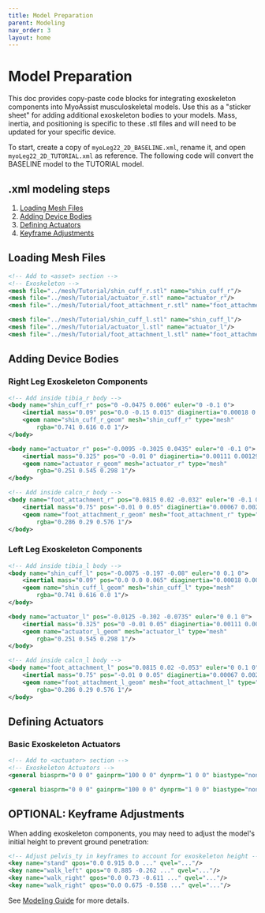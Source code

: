 ```yaml
---
title: Model Preparation
parent: Modeling
nav_order: 3
layout: home
---
```


# Model Preparation

This doc provides copy-paste code blocks for integrating exoskeleton components into MyoAssist musculoskeletal models. Use this as a "sticker sheet" for adding additional exoskeleton bodies to your models. Mass, inertia, and positioning is specific to these .stl files and will need to be updated for your specific device.

To start, create a copy of `myoLeg22_2D_BASELINE.xml`, rename it, and open `myoLeg22_2D_TUTORIAL.xml` as reference. The following code will convert the BASELINE model to the TUTORIAL model.

## .xml modeling steps

1. [Loading Mesh Files](#loading-mesh-files)
2. [Adding Device Bodies](#adding-device-bodies)
3. [Defining Actuators](#defining-actuators)
4. [Keyframe Adjustments](#keyframe-adjustments)

## Loading Mesh Files

```xml
<!-- Add to <asset> section -->
<!-- Exoskeleton -->
<mesh file="../mesh/Tutorial/shin_cuff_r.stl" name="shin_cuff_r"/>
<mesh file="../mesh/Tutorial/actuator_r.stl" name="actuator_r"/>
<mesh file="../mesh/Tutorial/foot_attachment_r.stl" name="foot_attachment_r"/>

<mesh file="../mesh/Tutorial/shin_cuff_l.stl" name="shin_cuff_l"/>
<mesh file="../mesh/Tutorial/actuator_l.stl" name="actuator_l"/>
<mesh file="../mesh/Tutorial/foot_attachment_l.stl" name="foot_attachment_l"/>
```

## Adding Device Bodies

### Right Leg Exoskeleton Components
```xml
<!-- Add inside tibia_r body -->
<body name="shin_cuff_r" pos="0 -0.0475 0.006" euler="0 -0.1 0">
    <inertial mass="0.09" pos="0.0 -0.15 0.015" diaginertia="0.00018 0.00029 0.00013"/>
    <geom name="shin_cuff_r_geom" mesh="shin_cuff_r" type="mesh"
        rgba="0.741 0.616 0.0 1"/>
</body>

<body name="actuator_r" pos="-0.0095 -0.3025 0.0435" euler="0 -0.1 0">
    <inertial mass="0.325" pos="0 -0.01 0" diaginertia="0.00111 0.00129 0.00137"/>
    <geom name="actuator_r_geom" mesh="actuator_r" type="mesh"
        rgba="0.251 0.545 0.298 1"/>
</body>
```
```xml
<!-- Add inside calcn_r body -->
<body name="foot_attachment_r" pos="0.0815 0.02 -0.032" euler="0 -0.1 0">
    <inertial mass="0.75" pos="-0.01 0 0.05" diaginertia="0.00067 0.00264 0.00247"/>
    <geom name="foot_attachment_r_geom" mesh="foot_attachment_r" type="mesh"
        rgba="0.286 0.29 0.576 1"/>
</body>
```

### Left Leg Exoskeleton Components
```xml
<!-- Add inside tibia_l body -->
<body name="shin_cuff_l" pos="-0.0075 -0.197 -0.08" euler="0 0.1 0">
    <inertial mass="0.09" pos="0.0 0.0 0.065" diaginertia="0.00018 0.00029 0.00013"/>
    <geom name="shin_cuff_l_geom" mesh="shin_cuff_l" type="mesh"
        rgba="0.741 0.616 0.0 1"/>
</body>

<body name="actuator_l" pos="-0.0125 -0.302 -0.0735" euler="0 0.1 0">
    <inertial mass="0.325" pos="0 -0.01 0.05" diaginertia="0.00111 0.00129 0.00137"/>
    <geom name="actuator_l_geom" mesh="actuator_l" type="mesh"
        rgba="0.251 0.545 0.298 1"/>
</body>
```
```xml
<!-- Add inside calcn_l body -->
<body name="foot_attachment_l" pos="0.0815 0.02 -0.053" euler="0 0.1 0">
    <inertial mass="0.75" pos="-0.01 0 0.05" diaginertia="0.00067 0.00264 0.00247"/>
    <geom name="foot_attachment_l_geom" mesh="foot_attachment_l" type="mesh"
        rgba="0.286 0.29 0.576 1"/>
</body>
```

## Defining Actuators

### Basic Exoskeleton Actuators
```xml
<!-- Add to <actuator> section -->
<!-- Exoskeleton Actuators -->
<general biasprm="0 0 0" gainprm="100 0 0" dynprm="1 0 0" biastype="none" gaintype="fixed" dyntype="none" joint="ankle_angle_r" name="Exo_R" gear="1.0" ctrlrange="-1 0" ctrllimited="true"/>

<general biasprm="0 0 0" gainprm="100 0 0" dynprm="1 0 0" biastype="none" gaintype="fixed" dyntype="none" joint="ankle_angle_l" name="Exo_L" gear="1.0" ctrlrange="-1 0" ctrllimited="true"/>
```

## OPTIONAL: Keyframe Adjustments

When adding exoskeleton components, you may need to adjust the model's initial height to prevent ground penetration:

```xml
<!-- Adjust pelvis_ty in keyframes to account for exoskeleton height -->
<key name="stand" qpos="0.0 0.915 0.0 ..." qvel="..."/>
<key name="walk_left" qpos="0 0.885 -0.262 ..." qvel="..."/>
<key name="walk_right" qpos="0.0 0.73 -0.611 ..." qvel="..."/>
<key name="walk_right" qpos="0.0 0.675 -0.558 ..." qvel="..."/>
```
See [Modeling Guide](Modeling) for more details.
